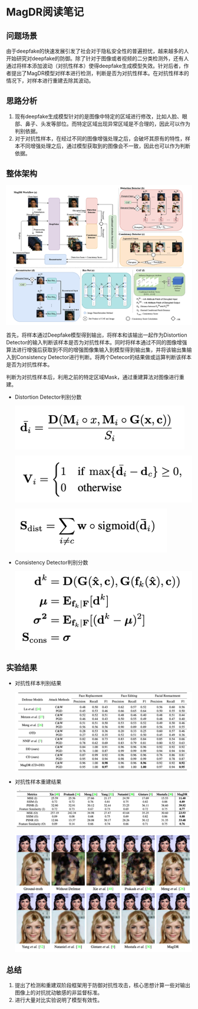 # MagDR阅读笔记

## 问题场景

由于deepfake的快速发展引发了社会对于隐私安全性的普遍担忧，越来越多的人开始研究对deepfake的防御。除了针对于图像或者视频的二分类检测外，还有人通过将样本添加波动（对抗性样本）使得deepfake生成模型失效。针对后者，作者提出了MagDR模型对样本进行检测，判断是否为对抗性样本。在对抗性样本的情况下，对样本进行重建去除其波动。

## 思路分析

1. 现有deepfake生成模型针对的是图像中特定的区域进行修改，比如人脸、眼部、鼻子、头发等部位。而特定区域出现异常区域是不合理的，因此可以作为判别依据。
2. 对于对抗性样本，在经过不同的图像增强处理之后，会破坏其原有的特性，样本不同增强处理之后，通过模型获取到的图像会不一致，因此也可以作为判断依据。

## 整体架构

![架构图](./architecture.png)

首先，将样本通过Deepfake模型得到输出，将样本和该输出一起作为Distortion Detector的输入判断该样本是否为对抗性样本。同时将样本通过不同的图像增强算法进行增强后获取到不同的增强图像集输入到模型得到输出集，并将该输出集输入到Consistency Detector进行判断。将两个Detecor的结果做或运算判断该样本是否为对抗性样本。

判断为对抗性样本后，利用之前的特定区域Mask，通过重建算法对图像进行重建。

* Distortion Detector判别分数

  ![](./d1.png)

  ![](./d2.png)

  ![](./d3.png)

* Consistency Detector判别分数

  ![](./c.png)

## 实验结果

* 对抗性样本判别结果

  ![](./distinguish.png)

* 对抗性样本重建结果

  ![](reconstruction1.png)

  ![](./reconstruction2.png)

## 总结

1. 提出了检测和重建双阶段框架用于防御对抗性攻击，核心思想计算一些对输出图像上的对抗扰动敏感的非监督标准。
2. 进行大量对比实验说明了模型有效性。